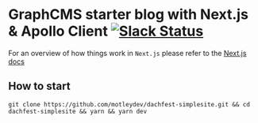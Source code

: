 # GraphCMS starter blog with Next.js & Apollo Client [![Slack Status](https://slack.graphcms.com/badge.svg)](https://slack.graphcms.com)

For an overview of how things work in `Next.js` please refer to the [Next.js docs](https://github.com/zeit/next.js/#how-to-use)

## How to start
```
git clone https://github.com/motleydev/dachfest-simplesite.git && cd dachfest-simplesite && yarn && yarn dev
```
